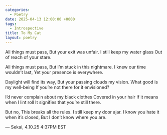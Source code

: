 ```yaml
---
categories:
  - Poetry
date: 2025-04-13 12:00:00 +0000
tags:
  - Introspective
title: To My Cat
layout: poetry
---
```


All things must pass,
But your exit was unfair.
I still keep my water glass
Out of reach of your stare.

All things must pass,
But I’m stuck in this nightmare.
I knew our time wouldn’t last,
Yet your presence is everywhere.

Daylight will find its way,
But your passing clouds my vision.
What good is my well-being
If you’re not there for it envisioned?

I’d never complain about my black clothes
Covered in your hair
If it means when I lint roll
It signifies that you’re still there.

But no,
This breaks all the rules.
I still keep my door ajar.
I know you hate it when it’s closed,
But I don’t know where you are.

— Sekai, 4.10.25 4:37PM EST
